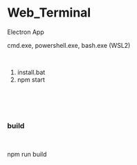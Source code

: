 # Web_Terminal
 Electron App  
 
 cmd.exe, powershell.exe, bash.exe (WSL2)  
 

<br>

 1. install.bat  
 2. npm start  

<br><br><br>

### build

<br>

npm run build  



 
